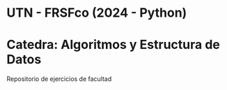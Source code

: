 # UTN - FRSFco (2024 - Python)
# Catedra: Algoritmos y Estructura de Datos

Repositorio de ejercicios de facultad
